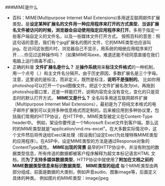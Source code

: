 ###MIME是什么
- 百科：MIME(Multipurpose Internet Mail Extensions)多用途互联网邮件扩展类型。是**设定某种扩展名的文件用一种应用程序来打开的方式类型**，**当该扩展名文件被访问的时候，浏览器会自动使用指定应用程序来打开**。多用于指定一些客户端自定义的文件名，以及一些媒体文件打开方式。
按照百科的意思：照这句话的意思，我们有个jpg扩展名的图片文件，它的MIME类型也应该叫jpg。在访问这张图片时，浏览器自己不显示，用系统的相册应用程序来打开……你见过这种操作吗？（如果MIME叫exe，难道还能不经同意直接在我们电脑上运行病毒不成）。
- 正确的科普
**文件扩展名是什么？**
是**操作系统**用来**标注文件格式**的一种机制，用一个点号（.）和主文件名分隔开。由于历史原因，多数扩展名是三个字母。
注意，这里说的是标注，而非定义，既然是标注，**说明不是强制的**。
比如你用photoshop可以打开一个psd图像文件。把这个文件扩展名改为txt，再拖到photoshop窗口里，还是一样能打开，说明内容完全没有变化，变化的只是双击时的默认打开方式。
**MIME又是什么？**
全名叫多用途互联网邮件扩展（Multipurpose Internet Mail Extensions），最初是为了将纯文本格式的电子邮件扩展到可以支持多种信息格式而定制的。后来被应用到多种协议里，包括我们常用的HTTP协议，在HTTP中，MIME类型被定义在Content-Type header中。
例如，架设你要传送一个Microsoft Excel文件到客户端。那么这时的MIME类型就是“application/vnd.ms-excel”。在大多数实际情况中，这个文件然后将传送给Execl来处理（假设我们设定Execl为处理特殊MIME类型的应用程序）。在ASP中，设定MIME类型的方法是通过Response对象的ContentType属性。
**MIME出现的背景**
最早的HTTP协议中，并没有附加的数据类型信息，所有传送的数据都被客户程序解释为超文本标记语言HTML 文档，而**为了支持多媒体数据类型**，HTTP协议中就使用了**附加在文档之前的MIME数据类型信息来标识数据类型**。
**MIME类型的组成**
每个MIME类型由两部分组成，前面是数据的大类别，例如声音audio、图象image等，后面定义具体的种类。
例如图片的MIME类型：image/jpeg
